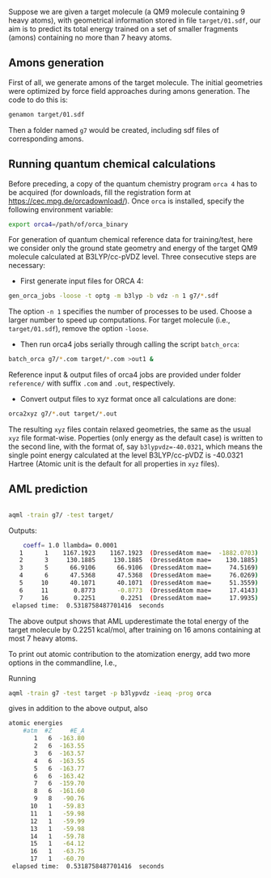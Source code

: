 

Suppose we are given a target molecule (a QM9 molecule containing 9 heavy atoms), with geometrical information stored in file `target/01.sdf`, our aim is to predict its total energy trained on a set of smaller fragments (amons) containing no more than 7 heavy atoms.

## Amons generation

First of all, we generate amons of the target molecule. The initial geometries were optimized by force field approaches during amons generation. The code to do this is:

```bash
genamon target/01.sdf
```

Then a folder named `g7` would be created, including sdf files of corresponding amons.


## Running quantum chemical calculations

Before preceding, a copy of the quantum chemistry program `orca 4` has to be acquired (for downloads, fill the registration form at https://cec.mpg.de/orcadownload/).
Once `orca` is installed, specify the following environment variable:

```bash
export orca4=/path/of/orca_binary
```

For generation of quantum chemical reference data for training/test, here we consider only the ground state geometry and energy of the target QM9 molecule calculated at B3LYP/cc-pVDZ level. Three consecutive steps are necessary:

  - First generate input files for ORCA 4:
```bash
gen_orca_jobs -loose -t optg -m b3lyp -b vdz -n 1 g7/*.sdf 
```
The option `-n 1` specifies the number of processes to be used. Choose a larger number to speed up computations. For target molecule (i.e., `target/01.sdf`), remove the option `-loose`.

  - Then run orca4 jobs serially through calling the script `batch_orca`:
```bash
batch_orca g7/*.com target/*.com >out1 &
```


Reference input & output files of orca4 jobs are provided under folder `reference/` with suffix `.com` and `.out`, respectively.

  - Convert output files to xyz format once all calculations are done:
```bash
orca2xyz g7/*.out target/*.out
```
The resulting `xyz` files contain relaxed geometries, the same as the usual `xyz` file format-wise. Poperties (only energy as the default case) is written to the second line, with the format of, say `b3lypvdz=-40.0321`, which means the single point energy calculated at the level B3LYP/cc-pVDZ is -40.0321 Hartree (Atomic unit is the default for all properties in `xyz` files).

## AML prediction

```bash

aqml -train g7/ -test target/
```

Outputs:
```bash
    coeff= 1.0 llambda= 0.0001
   1      1    1167.1923    1167.1923  (DressedAtom mae=  -1882.0703)
   2      3     130.1885     130.1885  (DressedAtom mae=    130.1885)
   3      5      66.9106      66.9106  (DressedAtom mae=     74.5169)
   4      6      47.5368      47.5368  (DressedAtom mae=     76.0269)               ```
   5     10      40.1071      40.1071  (DressedAtom mae=     51.3559)
   6     11       0.8773      -0.8773  (DressedAtom mae=     17.4143)
   7     16       0.2251       0.2251  (DressedAtom mae=     17.9935)
 elapsed time:  0.5318758487701416  seconds
```
The above output shows that AML upderestimate the total energy of the target molecule by 0.2251 kcal/mol, after training on 16 amons containing at most 7 heavy atoms.

To print out atomic contribution to the atomization energy, add two more options in the commandline, I.e.,

Running
```bash
aqml -train g7 -test target -p b3lypvdz -ieaq -prog orca 
```
gives in addition to the above output, also
```bash
atomic energies
    #atm  #Z     #E_A 
       1   6  -163.80
       2   6  -163.55
       3   6  -163.57
       4   6  -163.55
       5   6  -163.77
       6   6  -163.42
       7   6  -159.70
       8   6  -161.60
       9   8   -90.76
      10   1   -59.83
      11   1   -59.98
      12   1   -59.99
      13   1   -59.98
      14   1   -59.78
      15   1   -64.12
      16   1   -63.75
      17   1   -60.70
 elapsed time:  0.5318758487701416  seconds
```


